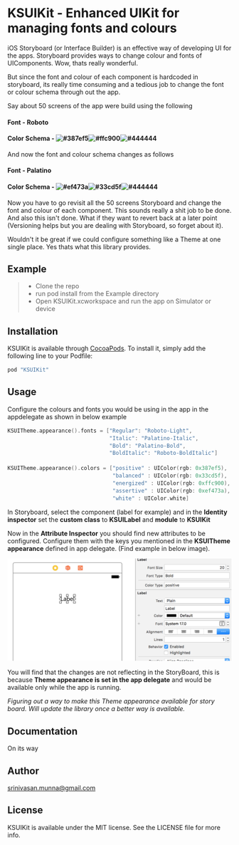 # KSUIKit - Enhanced UIKit for managing fonts and colours

iOS Storyboard (or Interface Builder) is an effective way of developing UI for the apps. Storyboard provides ways to change colour and fonts of UIComponents. Wow, thats really wonderful.

But since the font and colour of each component is hardcoded in storyboard, its really time consuming and a tedious job to change the font or colour schema through out the app.

Say about 50 screens of the app were build using the following

#### Font - Roboto
#### Color Schema - ![#387ef5](https://placehold.it/15/387ef5/000000?text=+)![#ffc900](https://placehold.it/15/ffc900/000000?text=+)![#444444](https://placehold.it/15/444444/000000?text=+)

And now the font and colour schema changes as follows

#### Font - Palatino
#### Color Schema - ![#ef473a](https://placehold.it/15/ef473a/000000?text=+)![#33cd5f](https://placehold.it/15/33cd5f/000000?text=+)![#444444](https://placehold.it/15/444444/000000?text=+)

Now you have to go revisit all the 50 screens Storyboard and change the font and colour of each component. This sounds really a shit job to be done. And also this isn't done. What if they want to revert back at a later point (Versioning helps but you are dealing with Storyboard, so forget about it).

Wouldn't it be great if we could configure something like a Theme at one single place. Yes thats what this library provides.

## Example
> - Clone the repo
> - run pod install from the Example directory
> - Open KSUIKit.xcworkspace and run the app on Simulator or device

## Installation

KSUIKit is available through [CocoaPods](http://cocoapods.org). To install
it, simply add the following line to your Podfile:

```ruby
pod "KSUIKit"
```

## Usage

Configure the colours and fonts you would be using in the app in the appdelegate as shown in below example
```swift
KSUITheme.appearance().fonts = ["Regular": "Roboto-Light",
                                "Italic": "Palatino-Italic",
                                "Bold": "Palatino-Bold",
                                "BoldItalic": "Roboto-BoldItalic"]
        
KSUITheme.appearance().colors = ["positive" : UIColor(rgb: 0x387ef5),
                                 "balanced" : UIColor(rgb: 0x33cd5f),
                                 "energized" : UIColor(rgb: 0xffc900),
                                 "assertive" : UIColor(rgb: 0xef473a),
                                 "white" : UIColor.white]
```

In Storyboard, select the component (label for example) and in the **Identity inspector** set the **custom class** to **KSUILabel** and **module** to **KSUIKit**

Now in the **Attribute Inspector** you should find new attributes to be configured. Configure them with the keys you mentioned in the **KSUITheme appearance** defined in app delegate. (Find example in below image).

![](images/AttributesInspector.png)

You will find that the changes are not reflecting in the StoryBoard, this is because **Theme appearance is set in the app delegate** and would be available only while the app is running. 

*Figuring out a way to make this Theme appearance available for story board. Will update the library once a better way is available.*

## Documentation

On its way

## Author
srinivasan.munna@gmail.com

## License
KSUIKit is available under the MIT license. See the LICENSE file for more info.
